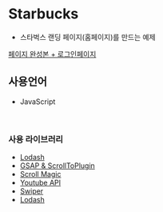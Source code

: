 # Starbucks
- 스타벅스 랜딩 페이지(홈페이지)를 만드는 예제<br/>

<a href="https://elegant-edison-9787c2.netlify.app/">페이지 완성본 + 로그인페이지</a><br/>

## 사용언어
- JavaScript
<br/>

### 사용 라이브러리
- <a href="https://lodash.com/">Lodash</a>
- <a href="https://greensock.com/gsap/">GSAP & ScrollToPlugin</a>
- <a href="https://github.com/janpaepke/ScrollMagic">Scroll Magic</a>
- <a href="https://developers.google.com/youtube/iframe_api_reference?hl=ko">Youtube API</a>
- <a href="https://swiperjs.com/get-started">Swiper</a>
- <a href="https://lodash.com/">Lodash</a>
